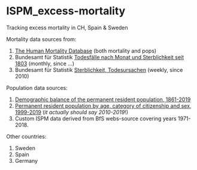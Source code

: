 # ISPM_excess-mortality

Tracking excess mortality in CH, Spain & Sweden

Mortality data sources from:  

  1. [The Human Mortality Database](https://www.mortality.org/) (both mortality and pops)
  2. Bundesamt für Statistik [Todesfälle nach Monat und Sterblichkeit seit 1803](https://www.bfs.admin.ch/bfs/de/home/statistiken/kataloge-datenbanken/daten.assetdetail.14387168.html) (monthly, since ...)
  3. Bundesamt für Statistik [Sterblichkeit, Todesursachen](https://www.bfs.admin.ch/bfs/en/home/statistics/health/state-health/mortality-causes-death.html) (weekly, since 2010)
  
Population data sources:  

  1. [Demographic balance of the permanent resident population, 1861-2019](https://www.bfs.admin.ch/bfs/en/home/statistics/catalogues-databases/tables.assetdetail.13707412.html)
  2. [Permanent resident population by age, category of citizenship and sex, 1999-2019](https://www.bfs.admin.ch/bfs/en/home/statistics/catalogues-databases/tables.assetdetail.14367976.html) (*it actually should say 2010-2019*!)
  3. Custom ISPM data derived from BfS webs-source covering years 1971-2018.
  
Other countries:

  1. Sweden
  2. Spain
  3. Germany